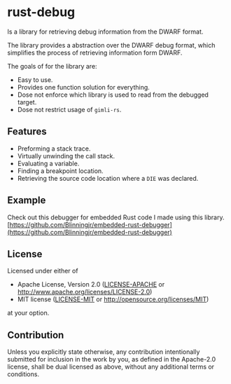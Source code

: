 # rust-debug
Is a library for retrieving debug information from the DWARF format.


The library provides a abstraction over the DWARF debug format, which simplifies the process of retrieving information form DWARF.


The goals of for the library are:
* Easy to use.
* Provides one function solution for everything.
* Dose not enforce which library is used to read from the debugged target.
* Dose not restrict usage of `gimli-rs`.


## Features
* Preforming a stack trace.
* Virtually unwinding the call stack.
* Evaluating a variable.
* Finding a breakpoint location.
* Retrieving the source code location where a `DIE` was declared.


## Example
Check out this debugger for embedded Rust code I made using this library.
[https://github.com/Blinningjr/embedded-rust-debugger](https://github.com/Blinningjr/embedded-rust-debugger)


## License

Licensed under either of

 * Apache License, Version 2.0
   ([LICENSE-APACHE](LICENSE-APACHE) or http://www.apache.org/licenses/LICENSE-2.0)
 * MIT license
   ([LICENSE-MIT](LICENSE-MIT) or http://opensource.org/licenses/MIT)

at your option.

## Contribution

Unless you explicitly state otherwise, any contribution intentionally submitted
for inclusion in the work by you, as defined in the Apache-2.0 license, shall be
dual licensed as above, without any additional terms or conditions.

